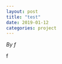 ```yaml
---
layout: post
title: "test"
date: 2019-01-12
categories: project
---
```


*By f*

<html>
  <head>

  </head>
  <body>
    <p style="margin-top: 0">
      f
    </p>
  </body>
</html>
